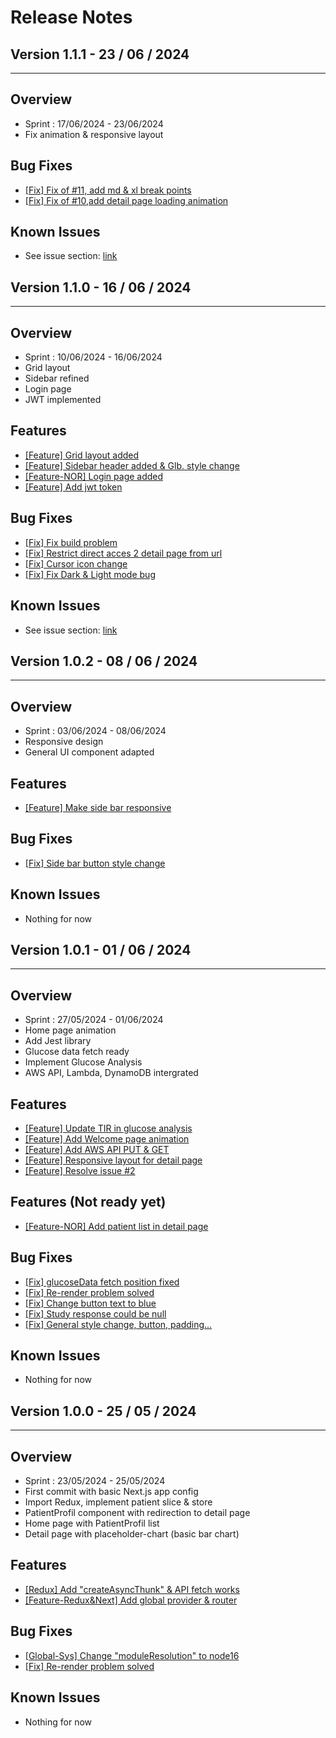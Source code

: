 # Release Notes

## Version 1.1.1 - 23 / 06 / 2024
---
## Overview

- Sprint : 17/06/2024 - 23/06/2024
- Fix animation & responsive layout

## Bug Fixes

- [[Fix] Fix of #11, add md & xl break points](fdd40cf9a59d13e757a43d4d506946a0510831cf)
- [[Fix] Fix of #10,add detail page loading animation](eb675be9d3f3324d9439fbda5604fbeae3405016)

## Known Issues

- See issue section: [link](https://github.com/ziyin-zeng/Data-Vis-Demo/issues)

## Version 1.1.0 - 16 / 06 / 2024
---
## Overview

- Sprint : 10/06/2024 - 16/06/2024
- Grid layout
- Sidebar refined
- Login page
- JWT implemented

## Features

- [[Feature] Grid layout added](0e50aa5bb8ff396c2716bcd94d8e98d7a41b3496)
- [[Feature] Sidebar header added & Glb. style change](6ddeb542b5a2af9805e92d64ba2b0c78cff6a1ad)
- [[Feature-NOR] Login page added](3e6b3fde55bb7a515675c912d49e1cc8dfae94a8)
- [[Feature] Add jwt token](210474de8edd024049e3ad57a6b817af0fad5af2)

## Bug Fixes

- [[Fix] Fix build problem](aaff95a3548eae3767c20870a90af896614591b0)
- [[Fix] Restrict direct acces 2 detail page from url](fbeb1886d5c3bbe11e24d4a459cc4f7dff5edcb4)
- [[Fix] Cursor icon change](72892df2f1ad54f3485ba34b3162c64e9b9247dd)
- [[Fix] Fix Dark & Light mode bug](d526142691f5342d735633d63d2d09908d7a535e)

## Known Issues

- See issue section: [link](https://github.com/ziyin-zeng/Data-Vis-Demo/issues)

## Version 1.0.2 - 08 / 06 / 2024
---
## Overview

- Sprint : 03/06/2024 - 08/06/2024
- Responsive design
- General UI component adapted

## Features

- [[Feature] Make side bar responsive](9d46f844b41ca637a597d63a9190d9e3df6cc080)

## Bug Fixes

- [[Fix] Side bar button style change](d05e5984e5f85b6e18c487cb52a4c5afa55dcdd0)

## Known Issues

- Nothing for now

## Version 1.0.1 - 01 / 06 / 2024
---
## Overview

- Sprint : 27/05/2024 - 01/06/2024
- Home page animation
- Add Jest library
- Glucose data fetch ready
- Implement Glucose Analysis
- AWS API, Lambda, DynamoDB intergrated

## Features

- [[Feature] Update TIR in glucose analysis](5fbf37bb38929d694eb664e3c28507f5bad166c9)
- [[Feature] Add Welcome page animation
](2d1289d895b293b60b3c9f4717436da32bc8497c)
- [[Feature] Add AWS API PUT & GET](820d3f84704f7353fa4c891cb763055205b976a3)
- [[Feature] Responsive layout for detail page](8d5e056e215db051f56e0346987f7f7920d395a0)
- [[Feature] Resolve issue #2](109db442f2e0846b7289e040d50601278bf86912)

## Features (Not ready yet)
- [[Feature-NOR] Add patient list in detail page](663524dee14433a5e8dbe6ff2ddc7d7892d82f8c)

## Bug Fixes

- [[Fix] glucoseData fetch position fixed](f2e76184c085c56ab0592b55a363ac5ffdf23335)
- [[Fix] Re-render problem solved](7fc639ebfde0a57f28ec3678a39c716e171b117a)
- [[Fix] Change button text to blue](7d3619a516044ac214352832680d281c12684de5)
- [[Fix] Study response could be null](ea13cf3a8e604b396d76448bc7fcdc852a85a5f8)
- [[Fix] General style change, button, padding...](1631a45921a96257d2494bb92fcf2870e73da977)

## Known Issues

- Nothing for now

## Version 1.0.0 - 25 / 05 / 2024
---
## Overview

- Sprint : 23/05/2024 - 25/05/2024
- First commit with basic Next.js app config
- Import Redux, implement patient slice & store
- PatientProfil component with redirection to detail page
- Home page with PatientProfil list
- Detail page with placeholder-chart (basic bar chart)

## Features

- [[Redux] Add "createAsyncThunk" & API fetch works](b80c33cef1e5fdb104aed6c4a33dd1b3d02e4787)
- [[Feature-Redux&Next] Add global provider & router](1600519a5fd8bf583cd53603184d37b55fb7e42c)

## Bug Fixes

- [[Global-Sys] Change "moduleResolution" to node16](1b68e6939dee1f3a26f38b63b2e590b111e4b5bf)
- [[Fix] Re-render problem solved](7fc639ebfde0a57f28ec3678a39c716e171b117a)

## Known Issues

- Nothing for now